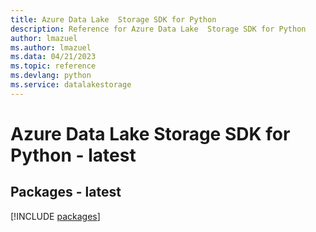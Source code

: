 ```yaml
---
title: Azure Data Lake  Storage SDK for Python
description: Reference for Azure Data Lake  Storage SDK for Python
author: lmazuel
ms.author: lmazuel
ms.data: 04/21/2023
ms.topic: reference
ms.devlang: python
ms.service: datalakestorage
---
```

# Azure Data Lake  Storage SDK for Python - latest
## Packages - latest
[!INCLUDE [packages](data-lake--storage-index.md)]